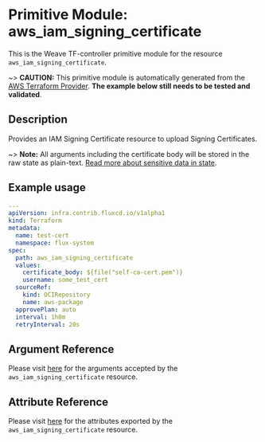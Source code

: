 
# Primitive Module: aws_iam_signing_certificate

This is the Weave TF-controller primitive module for the resource `aws_iam_signing_certificate`.

~> **CAUTION:** This primitive module is automatically generated from the [AWS Terraform Provider](https://registry.terraform.io/providers/hashicorp/aws/latest/docs/resources/iam_signing_certificate). **The example below still needs to be tested and validated**.

## Description

Provides an IAM Signing Certificate resource to upload Signing Certificates.

~> **Note:** All arguments including the certificate body will be stored in the raw state as plain-text.
[Read more about sensitive data in state](https://www.terraform.io/docs/state/sensitive-data.html).

## Example usage

```yaml
---
apiVersion: infra.contrib.fluxcd.io/v1alpha1
kind: Terraform
metadata:
  name: test-cert
  namespace: flux-system
spec:
  path: aws_iam_signing_certificate
  values:
    certificate_body: ${file("self-ca-cert.pem")}
    username: some_test_cert
  sourceRef:
    kind: OCIRepository
    name: aws-package
  approvePlan: auto
  interval: 1h0m
  retryInterval: 20s
```

## Argument Reference

Please visit [here](https://registry.terraform.io/providers/hashicorp/aws/latest/docs/resources/iam_signing_certificate#argument-reference) for the arguments accepted by the `aws_iam_signing_certificate` resource.

## Attribute Reference

Please visit [here](https://registry.terraform.io/providers/hashicorp/aws/latest/docs/resources/iam_signing_certificate#attributes-reference) for the attributes exported by the `aws_iam_signing_certificate` resource.
